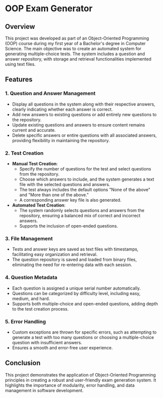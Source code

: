 
# OOP Exam Generator

## Overview

This project was developed as part of an Object-Oriented Programming (OOP) course during my first year of a Bachelor's degree in Computer Science. The main objective was to create an automated system for generating multiple-choice tests. The system includes a question and answer repository, with storage and retrieval functionalities implemented using text files.

## Features

### 1. **Question and Answer Management**
   - Display all questions in the system along with their respective answers, clearly indicating whether each answer is correct.
   - Add new answers to existing questions or add entirely new questions to the repository.
   - Update existing questions and answers to ensure content remains current and accurate.
   - Delete specific answers or entire questions with all associated answers, providing flexibility in maintaining the repository.

### 2. **Test Creation**
   - **Manual Test Creation**: 
     - Specify the number of questions for the test and select questions from the repository.
     - Choose which answers to include, and the system generates a text file with the selected questions and answers.
     - The test always includes the default options "None of the above" and "More than one of the above."
     - A corresponding answer key file is also generated.
   - **Automated Test Creation**: 
     - The system randomly selects questions and answers from the repository, ensuring a balanced mix of correct and incorrect answers.
     - Supports the inclusion of open-ended questions.

### 3. **File Management**
   - Tests and answer keys are saved as text files with timestamps, facilitating easy organization and retrieval.
   - The question repository is saved and loaded from binary files, eliminating the need for re-entering data with each session.

### 4. **Question Metadata**
   - Each question is assigned a unique serial number automatically.
   - Questions can be categorized by difficulty level, including easy, medium, and hard.
   - Supports both multiple-choice and open-ended questions, adding depth to the test creation process.

### 5. **Error Handling**
   - Custom exceptions are thrown for specific errors, such as attempting to generate a test with too many questions or choosing a multiple-choice question with insufficient answers.
   - Ensures a smooth and error-free user experience.

## Conclusion

This project demonstrates the application of Object-Oriented Programming principles in creating a robust and user-friendly exam generation system. It highlights the importance of modularity, error handling, and data management in software development.

